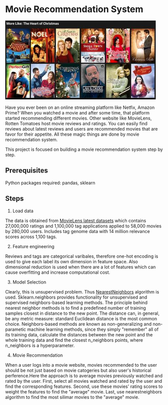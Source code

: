 # Movie Recommendation System
![alt text](movie.png)

Have you ever been on an online streaming platform like Netfix, Amazon Prime? When you watched a movie and after some time, that platform started recommending different movies.
Other website like MovieLens, Rotten Tomatoes host movie reviews and ratings. You can easily find reviews about latest reviews and users are recommended movies that 
are favor for their appetite. All these magic things are done by movie recommendation system.

This project is focused on building a movie recommendation system step by step. 

## Prerequisites

Python packages required: pandas, sklearn

## Steps

1. Load data

The data is obtained from [MovieLens latest datasets](https://grouplens.org/datasets/movielens/latest/) which contains 27,000,000 ratings
and 1,100,000 tag applications applied to 58,000 movies by 280,000 users. Includes tag genome data with 14 million relevance scores across 1,100 tags.      

2. Feature engineering

Reviews and tags are categorical varibales, therefore one-hot encoding is used to give each label its own dimension in feature space. Also dimensional reduction
is used when there are a lot of features which can cause overfitting and increase computational cost.

3. Model Selection

Clearly, this is unsupervised problem. Thus [NearestNeighbors](https://scikit-learn.org/stable/modules/neighbors.html) algorithm is used. Sklearn.neighbors provides functionality for unsupervised and supervised
neighbors-based learning methods. The principle behind nearest neighbor methods is to find a predefined number of training samples closest in distance to the 
new point. The distance can, in general, be any metric measure: standard Euclidean distance is the most common choice. Neighbors-based methods are known as 
non-generalizing and non-parametic machine learning methods, since they simply "remember" all of its training data, calculate the distances between the new point 
and the whole training data and find the closest n_neighbors points, where n_neighbors is a hyperparameter.

4. Movie Recommendation 

When a user logs into a movie website, movies recommended to the user should be not just based on movie catogeries but also user's historical perference.Here the approach is to average movies previously watched and rated by the user. 
First, select all movies watched and rated by the user and find the corresponding features. Second, use these movies' rating scores to weight the features to find the "average" movie. 
Last, use nearestneighbors algorithm to find the most silimar movies to the "average" movie.


